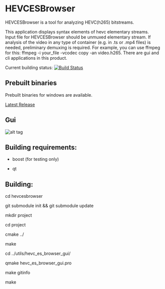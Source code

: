 HEVCESBrowser
==========

HEVCESBrowser is a tool for analyzing HEVC(h265) bitstreams.


This application displays syntax elements of hevc elementary streams. Input file for HEVCESBrowser should be unmuxed elementary stream. If analysis of the video in any type of container (e.g. in .ts or .mp4 files) is needed, preliminary demuxing is required. For example, you can use ffmpeg for this: ffmpeg -i your_file -vcodec copy -an video.h265. There are gui and cli applications in this product.


Current building status: [![Build Status](https://travis-ci.org/virinext/hevcesbrowser.svg)](https://travis-ci.org/virinext/hevcesbrowser)

Prebuilt binaries
-----

Prebuilt binaries for windows are available.

[Latest Release](https://github.com/virinext/hevcesbrowser/releases/latest)



Gui
-----

![alt tag](https://cloud.githubusercontent.com/assets/10683398/6995983/2f0a3974-db20-11e4-8d8f-cd6db7a954c4.png)


Building requirements:
-----

* boost (for testing only)

* qt



Building:
-----

cd hevcesbrowser

git submodule init && git submodule update

mkdir project

cd project

cmake ../

make 

cd ../utils/hevc_es_browser_gui/

qmake hevc_es_browser_gui.pro

make gitinfo

make

